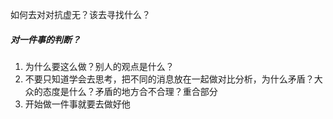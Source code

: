 如何去对对抗虚无？该去寻找什么？
##### 对一件事的判断？
1. 为什么要这么做？别人的观点是什么？
2. 不要只知道学会去思考，把不同的消息放在一起做对比分析，为什么矛盾？大众的态度是什么？矛盾的地方合不合理？重合部分
3. 开始做一件事就要去做好他